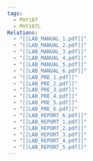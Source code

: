 ```yaml
---
tags:
  - PHY107
  - PHY107L
Relations:
  - "[[LAB_MANUAL_1.pdf]]"
  - "[[LAB_MANUAL_2.pdf]]"
  - "[[LAB_MANUAL_3.pdf]]"
  - "[[LAB_MANUAL_4.pdf]]"
  - "[[LAB_MANUAL_5.pdf]]"
  - "[[LAB_MANUAL_6.pdf]]"
  - "[[LAB_PRE_1.pdf]]"
  - "[[LAB_PRE_2.pdf]]"
  - "[[LAB_PRE_3.pdf]]"
  - "[[LAB_PRE_4.pdf]]"
  - "[[LAB_PRE_5.pdf]]"
  - "[[LAB_PRE_6.pdf]]"
  - "[[LAB_REPORT_6.pdf]]"
  - "[[LAB_REPORT_1.pdf]]"
  - "[[LAB_REPORT_2.pdf]]"
  - "[[LAB_REPORT_3.pdf]]"
  - "[[LAB_REPORT_4.pdf]]"
  - "[[LAB_REPORT_5.pdf]]"
---
```

